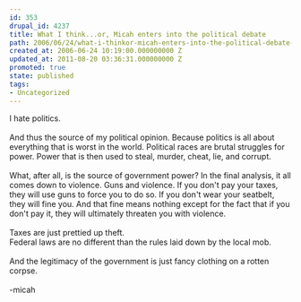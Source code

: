 ```yaml
---
id: 353
drupal_id: 4237
title: What I think...or, Micah enters into the political debate
path: 2006/06/24/what-i-thinkor-micah-enters-into-the-political-debate-2
created_at: 2006-06-24 10:19:00.000000000 Z
updated_at: 2011-08-20 03:36:31.000000000 Z
promoted: true
state: published
tags:
- Uncategorized
---
```

I hate politics.<br /><br />And thus the source of my political opinion. Because politics is all about everything that is worst in the world. Political races are brutal struggles for power. Power that is then used to steal, murder, cheat, lie, and corrupt.<br /><br />What, after all, is the source of government power? In the final analysis, it all comes down to violence.  Guns and violence. If you don't pay your taxes, they will use guns to force you to do so. If you don't wear your seatbelt, they will fine you. And that fine means nothing except for the fact that if you don't pay it, they will ultimately threaten you with violence.<br /><br />Taxes are just prettied up theft.<br />Federal laws are no different than the rules laid down by the local mob.<br /><br />And the legitimacy of the government is just fancy clothing on a rotten corpse.<br /><br />-micah
